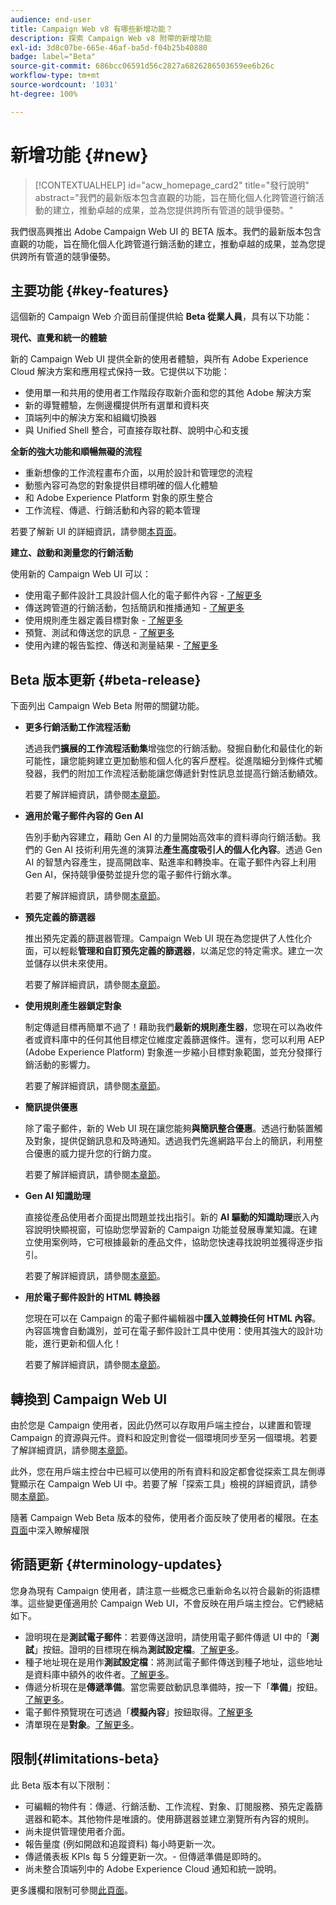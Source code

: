 ```yaml
---
audience: end-user
title: Campaign Web v8 有哪些新增功能？
description: 探索 Campaign Web v8 附帶的新增功能
exl-id: 3d8c07be-665e-46af-ba5d-f04b25b40880
badge: label="Beta"
source-git-commit: 686bcc06591d56c2827a6826286503659ee6b26c
workflow-type: tm+mt
source-wordcount: '1031'
ht-degree: 100%

---
```



# 新增功能 {#new}

>[!CONTEXTUALHELP]
>id="acw_homepage_card2"
>title="發行說明"
>abstract="我們的最新版本包含直觀的功能，旨在簡化個人化跨管道行銷活動的建立，推動卓越的成果，並為您提供跨所有管道的競爭優勢。"


我們很高興推出 Adobe Campaign Web UI 的 BETA 版本。我們的最新版本包含直觀的功能，旨在簡化個人化跨管道行銷活動的建立，推動卓越的成果，並為您提供跨所有管道的競爭優勢。

## 主要功能 {#key-features}

這個新的 Campaign Web 介面目前僅提供給 **Beta 從業人員**，具有以下功能：

**現代、直覺和統一的體驗**

新的 Campaign Web UI 提供全新的使用者體驗，與所有 Adobe Experience Cloud 解決方案和應用程式保持一致。它提供以下功能：

* 使用單一和共用的使用者工作階段存取新介面和您的其他 Adobe 解決方案
* 新的導覽體驗，左側邊欄提供所有選單和資料夾
* 頂端列中的解決方案和組織切換器
* 與 Unified Shell 整合，可直接存取社群、說明中心和支援

**全新的強大功能和順暢無礙的流程**

* 重新想像的工作流程畫布介面，以用於設計和管理您的流程
* 動態內容可為您的對象提供目標明確的個人化體驗
* 和 Adobe Experience Platform 對象的原生整合
* 工作流程、傳遞、行銷活動和內容的範本管理

若要了解新 UI 的詳細資訊，請參閱[本頁面](../get-started/user-interface.md)。

**建立、啟動和測量您的行銷活動**

使用新的 Campaign Web UI 可以：

* 使用電子郵件設計工具設計個人化的電子郵件內容 - [了解更多](../content/edit-content.md)
* 傳送跨管道的行銷活動，包括簡訊和推播通知 - [了解更多](../workflows/activities/channels.md)
* 使用規則產生器定義目標對象 - [了解更多](../audience/about-recipients.md)
* 預覽、測試和傳送您的訊息 - [了解更多](../monitor/prepare-send.md)
* 使用內建的報告監控、傳送和測量結果 - [了解更多](../reporting/delivery-reports.md)


## Beta 版本更新 {#beta-release}

下面列出 Campaign Web Beta 附帶的關鍵功能。

* **更多行銷活動工作流程活動**

  透過我們&#x200B;**擴展的工作流程活動集**&#x200B;增強您的行銷活動。發掘自動化和最佳化的新可能性，讓您能夠建立更加動態和個人化的客戶歷程。從進階細分到條件式觸發器，我們的附加工作流程活動能讓您傳遞針對性訊息並提高行銷活動績效。

  若要了解詳細資訊，請參閱[本章節](../workflows/gs-workflows.md)。

* **適用於電子郵件內容的 Gen AI**

  告別手動內容建立，藉助 Gen AI 的力量開始高效率的資料導向行銷活動。我們的 Gen AI 技術利用先進的演算法&#x200B;**產生高度吸引人的個人化內容**。透過 Gen AI 的智慧內容產生，提高開啟率、點進率和轉換率。在電子郵件內容上利用 Gen AI，保持競爭優勢並提升您的電子郵件行銷水準。

  若要了解詳細資訊，請參閱[本章節](../content/generative-gs.md)。

* **預先定義的篩選器**

  推出預先定義的篩選器管理。Campaign Web UI 現在為您提供了人性化介面，可以輕鬆&#x200B;**管理和自訂預先定義的篩選器**，以滿足您的特定需求。建立一次並儲存以供未來使用。

  若要了解詳細資訊，請參閱[本章節](../get-started/predefined-filters.md)。

* **使用規則產生器鎖定對象**

  制定傳遞目標再簡單不過了！藉助我們&#x200B;**最新的規則產生器**，您現在可以為收件者或資料庫中的任何其他目標定位維度定義篩選條件。還有，您可以利用 AEP (Adobe Experience Platform) 對象進一步縮小目標對象範圍，並充分發揮行銷活動的影響力。

  若要了解詳細資訊，請參閱[本章節](../audience/segment-builder.md)。

* **簡訊提供優惠**

  除了電子郵件，新的 Web UI 現在讓您能夠&#x200B;**與簡訊整合優惠**。透過行動裝置觸及對象，提供促銷訊息和及時通知。透過我們先進網路平台上的簡訊，利用整合優惠的威力提升您的行銷力度。

  若要了解詳細資訊，請參閱[本章節](../content/offers.md)。

<!--
* Adobe Experience Manager (AEM) Integration
    
    With our AEM integration extended to web UI, you can easily manage assets and synchronize full HTML templates, empowering you to create captivating digital experiences without any hassle. 
    
    Elevate and streamline your content management capabilities on the web UI with this integration to boost productivity.
-->

* **Gen AI 知識助理**

  直接從產品使用者介面提出問題並找出指引。新的 **AI 驅動的知識助理**&#x200B;嵌入內容說明快顯視窗，可協助您學習新的 Campaign 功能並發展專業知識。在建立使用案例時，它可根據最新的產品文件，協助您快速尋找說明並獲得逐步指引。

  若要了解詳細資訊，請參閱[本章節](../get-started/using-ai.md)。

* **用於電子郵件設計的 HTML 轉換器**

  您現在可以在 Campaign 的電子郵件編輯器中&#x200B;**匯入並轉換任何 HTML 內容**。內容區塊會自動識別，並可在電子郵件設計工具中使用：使用其強大的設計功能，進行更新和個人化！

  若要了解詳細資訊，請參閱[本章節](../content/existing-content.md)。


## 轉換到 Campaign Web UI

由於您是 Campaign 使用者，因此仍然可以存取用戶端主控台，以建置和管理 Campaign 的資源與元件。資料和設定則會從一個環境同步至另一個環境。若要了解詳細資訊，請參閱[本章節](../get-started/get-started.md#about-campaign-client-consoleac-client)。

此外，您在用戶端主控台中已經可以使用的所有資料和設定都會從探索工具左側導覽顯示在 Campaign Web UI 中。若要了解「探索工具」檢視的詳細資訊，請參閱[本章節](../get-started/user-interface.md#explorer-user-interface-explorer)。

隨著 Campaign Web Beta 版本的發佈，使用者介面反映了使用者的權限。在[本頁面](../get-started/permissions.md)中深入瞭解權限

## 術語更新 {#terminology-updates}

您身為現有 Campaign 使用者，請注意一些概念已重新命名以符合最新的術語標準。這些變更僅適用於 Campaign Web UI，不會反映在用戶端主控台。它們總結如下。

* 證明現在是&#x200B;**測試電子郵件**：若要傳送證明，請使用電子郵件傳遞 UI 中的「**測試**」按鈕。證明的目標現在稱為&#x200B;**測試設定檔**。[了解更多](../preview-test/test-deliveries.md)。
* 種子地址現在是用作&#x200B;**測試設定檔**：將測試電子郵件傳送到種子地址，這些地址是資料庫中額外的收件者。[了解更多](../preview-test/test-deliveries.md)。
* 傳遞分析現在是&#x200B;**傳遞準備**。當您需要啟動訊息準備時，按一下「**準備**」按鈕。[了解更多](../monitor/prepare-send.md)。
* 電子郵件預覽現在可透過「**模擬內容**」按鈕取得。[了解更多](../preview-test/preview-test.md)
* 清單現在是&#x200B;**對象**。[了解更多](../audience/about-recipients.md)。

## 限制{#limitations-beta}

此 Beta 版本有以下限制：

* 可編輯的物件有：傳遞、行銷活動、工作流程、對象、訂閱服務、預先定義篩選器和範本。其他物件是唯讀的。使用篩選器並建立瀏覽所有內容的規則。
* 尚未提供管理使用者介面。
* 報告量度 (例如開啟和追蹤資料) 每小時更新一次。
* 傳遞儀表板 KPIs 每 5 分鐘更新一次。- 但傳遞準備是即時的。
* 尚未整合頂端列中的 Adobe Experience Cloud 通知和統一說明。

更多護欄和限制可參閱[此頁面](../get-started/guardrails.md)。